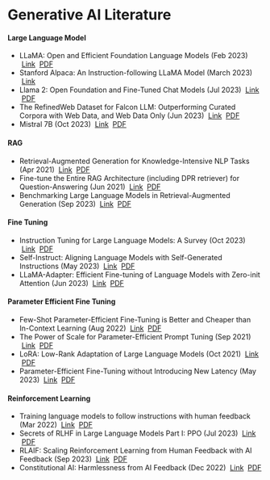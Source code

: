 # Generative AI Literature

#### Large Language Model
* LLaMA: Open and Efficient Foundation Language Models (Feb 2023) &nbsp;[Link](https://arxiv.org/abs/2302.13971) &nbsp;[PDF](https://arxiv.org/pdf/2302.13971.pdf)
* Stanford Alpaca: An Instruction-following LLaMA Model (March 2023) &nbsp;[Link](https://github.com/tatsu-lab/stanford_alpaca)
* Llama 2: Open Foundation and Fine-Tuned Chat Models (Jul 2023) &nbsp;[Link](https://arxiv.org/abs/2307.09288) &nbsp;[PDF](https://arxiv.org/pdf/2307.09288.pdf)
* The RefinedWeb Dataset for Falcon LLM: Outperforming Curated Corpora with Web Data, and Web Data Only (Jun 2023) &nbsp;[Link](https://arxiv.org/abs/2306.01116) &nbsp;[PDF](https://arxiv.org/pdf/2306.01116.pdf)
* Mistral 7B (Oct 2023) &nbsp;[Link](https://arxiv.org/abs/2310.06825) &nbsp;[PDF](https://arxiv.org/pdf/2310.06825.pdf)

#### RAG
* Retrieval-Augmented Generation for Knowledge-Intensive NLP Tasks (Apr 2021) &nbsp;[Link](https://arxiv.org/abs/2005.11401) &nbsp;[PDF](https://arxiv.org/pdf/2005.11401.pdf)
* Fine-tune the Entire RAG Architecture (including DPR retriever) for Question-Answering (Jun 2021) &nbsp;[Link](https://arxiv.org/abs/2106.11517) &nbsp;[PDF](https://arxiv.org/pdf/2106.11517.pdf)
* Benchmarking Large Language Models in Retrieval-Augmented Generation (Sep 2023) &nbsp;[Link](https://arxiv.org/abs/2309.01431) &nbsp;[PDF](https://arxiv.org/pdf/2309.01431.pdf)      

#### Fine Tuning
* Instruction Tuning for Large Language Models: A Survey (Oct 2023) &nbsp;[Link](https://arxiv.org/abs/2308.10792) &nbsp;[PDF](https://arxiv.org/pdf/2308.10792.pdf) 
* Self-Instruct: Aligning Language Models with Self-Generated Instructions (May 2023) &nbsp;[Link](https://arxiv.org/abs/2212.10560) &nbsp;[PDF](https://arxiv.org/pdf/2212.10560.pdf)
* LLaMA-Adapter: Efficient Fine-tuning of Language Models with Zero-init Attention (Jun 2023) &nbsp;[Link](https://arxiv.org/abs/2303.16199) &nbsp;[PDF](https://arxiv.org/pdf/2303.16199.pdf)

#### Parameter Efficient Fine Tuning
* Few-Shot Parameter-Efficient Fine-Tuning is Better and Cheaper than In-Context Learning (Aug 2022) &nbsp;[Link](https://arxiv.org/abs/2205.05638?ref=txt.cohere.com) &nbsp;[PDF](https://arxiv.org/pdf/2205.05638.pdf)  
* The Power of Scale for Parameter-Efficient Prompt Tuning (Sep 2021) &nbsp;[Link](https://arxiv.org/abs/2104.08691) &nbsp;[PDF](https://arxiv.org/pdf/2104.08691.pdf)
* LoRA: Low-Rank Adaptation of Large Language Models (Oct 2021) &nbsp;[Link](https://arxiv.org/abs/2106.09685) &nbsp;[PDF](https://arxiv.org/pdf/2106.09685.pdf)
* Parameter-Efficient Fine-Tuning without Introducing New Latency (May 2023) &nbsp;[Link](https://arxiv.org/abs/2305.16742) &nbsp;[PDF](https://arxiv.org/pdf/2305.16742.pdf)

#### Reinforcement Learning 
* Training language models to follow instructions with human feedback (Mar 2022) &nbsp;[Link](https://arxiv.org/abs/2203.02155) &nbsp;[PDF](https://arxiv.org/pdf/2203.02155.pdf)
* Secrets of RLHF in Large Language Models Part I: PPO (Jul 2023) &nbsp;[Link](https://arxiv.org/abs/2307.04964) &nbsp;[PDF](https://arxiv.org/pdf/2307.04964.pdf)
* RLAIF: Scaling Reinforcement Learning from Human Feedback with AI Feedback (Sep 2023) &nbsp;[Link](https://arxiv.org/abs/2309.00267) &nbsp;[PDF](https://arxiv.org/pdf/2309.00267.pdf)
* Constitutional AI: Harmlessness from AI Feedback (Dec 2022) &nbsp;[Link](https://arxiv.org/abs/2212.08073) &nbsp;[PDF](https://arxiv.org/pdf/2212.08073.pdf)

  
